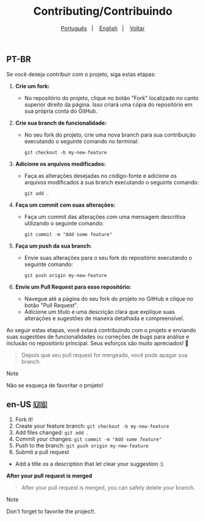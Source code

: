 <h1 align="center"> Contributing/Contribuindo </h1>

<p align="center">
  <a href="#pt-br">Português</a>&nbsp;&nbsp;&nbsp;|&nbsp;&nbsp;&nbsp;
  <a href="#en-us-">English</a>&nbsp;&nbsp;&nbsp;|&nbsp;&nbsp;&nbsp;
  <a href="../readme.md">Voltar</a>
</p>

<br>

## PT-BR
Se você deseja contribuir com o projeto, siga estas etapas:

1. **Crie um fork:**
   - No repositório do projeto, clique no botão "Fork" localizado no canto superior direito da página. Isso criará uma cópia do repositório em sua própria conta do GitHub.

2. **Crie sua branch de funcionalidade:**
   - No seu fork do projeto, crie uma nova branch para sua contribuição executando o seguinte comando no terminal:
     ```
     git checkout -b my-new-feature
     ```

3. **Adicione os arquivos modificados:**
   - Faça as alterações desejadas no código-fonte e adicione os arquivos modificados à sua branch executando o seguinte comando:
     ```
     git add .
     ```

4. **Faça um commit com suas alterações:**
   - Faça um commit das alterações com uma mensagem descritiva utilizando o seguinte comando:
     ```
     git commit -m "Add some feature"
     ```

5. **Faça um push da sua branch:**
   - Envie suas alterações para o seu fork do repositório executando o seguinte comando:
     ```
     git push origin my-new-feature
     ```

6. **Envie um Pull Request para esse repositório:**
   - Navegue até a página do seu fork do projeto no GitHub e clique no botão "Pull Request".
   - Adicione um título e uma descrição clara que explique suas alterações e sugestões de maneira detalhada e compreensível.

Ao seguir estas etapas, você estará contribuindo com o projeto e enviando suas sugestões de funcionalidades ou correções de bugs para análise e inclusão no repositório principal. Seus esforços são muito apreciados! 🚀
> Depois que seu pull request for mergeado, você pode apagar sua branch. 

> [!NOTE]
> Não se esqueça de favoritar o projeto!

## en-US 🇺🇸
1. Fork it!
2. Create your feature branch: `git checkout -b my-new-feature`
3. Add files changed:  `git add .`
4. Commit your changes: `git commit -m "Add some feature"`
5. Push to the branch: `git push origin my-new-feature`
6. Submit a pull request

- Add a title os a description that let clear your suggestion :).

**After your pull request is merged** 

> After your pull request is merged, you can safely delete your branch.

> [!NOTE]
> Don't forget to favorite the project!.

